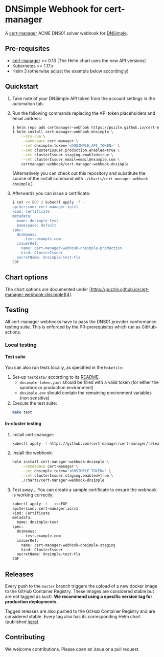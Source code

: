# DNSimple Webhook for cert-manager

A [cert-manager][2] ACME DNS01 solver webhook for [DNSimple][1].

## Pre-requisites

- [cert-manager][2] >= 0.13 (The Helm chart uses the new API versions)
- Kubernetes >= 1.17.x
- Helm 3 (otherwise adjust the example below accordingly)

## Quickstart

1. Take note of your DNSimple API token from the account settings in the automation tab. 
2. Run the following commands replacing the API token placeholders and email address:
    ```bash
    $ helm repo add certmanager-webhook https://puzzle.github.io/cert-manager-webhook-dnsimple
    $ helm install cert-manager-webhook-dnsimple \
        --dry-run \
        --namespace cert-manager \
        --set dnsimple.token='<DNSIMPLE_API_TOKEN>' \
        --set clusterIssuer.production.enabled=true \
        --set clusterIssuer.staging.enabled=true \
        --set clusterIssuer.email=email@example.com \
        certmanager-webhook/cert-manager-webhook-dnsimple
    ```
    (Alternatively you can check out this repository and substitute the source of the install command with `./charts/cert-manager-webhook-dnsimple`.)

3. Afterwards you can issue a certificate:
    ```bash
    $ cat << EOF | kubectl apply -f -
    apiVersion: cert-manager.io/v1
    kind: Certificate
    metadata:
      name: dnsimple-test
      namespace: default
    spec:
      dnsNames:
        - test.example.com
      issuerRef:
        name: cert-manager-webhook-dnsimple-production
        kind: ClusterIssuer
      secretName: dnsimple-test-tls
    EOF
    ```

## Chart options
The chart options are documented under [https://puzzle.github.io/cert-manager-webhook-dnsimple][4].
<!-- The Helm chart accepts the following values:

| name                               | required | description                                     | default value                           |
| ---------------------------------- | -------- | ----------------------------------------------- | --------------------------------------- |
| `dnsimple.token`                   | ✔️       | DNSimple API Token                              | _empty_                                 |
| `clusterIssuer.email`              |          | LetsEncrypt Admin Email                         | `name@example.com`                      |
| `clusterIssuer.production.enabled` |          | Create a production `ClusterIssuer`             | `false`                                 |
| `clusterIssuer.staging.enabled`    |          | Create a staging `ClusterIssuer`                | `false`                                 |
| `image.repository`                 | ✔️       | Docker image for the webhook solver             | `neoskop/cert-manager-webhook-dnsimple` |
| `image.tag`                        | ✔️       | Docker image tag of the solver                  | `latest`                                |
| `image.pullPolicy`                 | ✔️       | Image pull policy of the solver                 | `IfNotPresent`                          |
| `logLevel`                         |          | Set the verbosity of the solver                 | _empty_                                 |
| `groupName`                        | ✔️       | Identifies the company that created the webhook | `acme.neoskop.de`                       |
| `certManager.namespace`            | ✔️       | The namespace cert-manager was installed to     | `cert-manager`                          |
| `certManager.serviceAccountName`   | ✔️       | The service account cert-manager runs under     | `cert-manager`                          |
 -->
<!-- TODO: move to gh-pages branch so that it appears on the github.io page. -->

## Testing

All cert-manager webhooks have to pass the DNS01 provider conformance testing suite. This is enforced by the PR-prerequisites which run as GitHub-actions.

### Local testing
#### Test suite
You can also run tests locally, as specified in the `Makefile`:

1. Set-up `testdata/` according to its [README][3].
    - `dnsimple-token.yaml` should be filled with a valid token (for either the sandbox or production environment)
    - `dnsimple.env` should contain the remaining environment variables (non sensitive)
2. Execute the test suite:
    ```bash
    make test
    ```
#### In-cluster testing
1. Install cert-manager:
    ```bash
    kubectl apply -f https://github.com/cert-manager/cert-manager/releases/download/v1.14.3/cert-manager.yaml
    ```
2. Install the webhook:
    ```bash
    helm install cert-manager-webhook-dnsimple \
        --namespace cert-manager \
        --set dnsimple.token='<DNSIMPLE TOKEN>' \
        --set clusterIssuer.staging.enabled=true \
        ./charts/cert-manager-webhook-dnsimple
    ```
3. Test away... You can create a sample certificate to ensure the webhook is working correctly:
    ```bash
    kubectl apply -f - <<<EOF
    apiVersion: cert-manager.io/v1
    kind: Certificate
    metadata:
      name: dnsimple-test
    spec:
      dnsNames:
        - test.example.com
      issuerRef:
        name: cert-manager-webhook-dnsimple-staging
        kind: ClusterIssuer
      secretName: dnsimple-test-tls
    EOF
    ```
  
## Releases
Every push to the `master` branch triggers the upload of a new docker image to the GitHub Container Registry. These images are considered stable but are not tagged as such. **We recommend using a specific version tag for production deployments.**

Tagged releases are also pushed to the GitHub Container Registry and are considered stable. Every tag also has its corresponding Helm chart (published [here][4]).

## Contributing
We welcome contributions. Please open an issue or a pull request.



[1]: https://dnsimple.com/
[2]: https://cert-manager.io/docs/installation/kubernetes/
[3]: ./testdata/dnsimple/README.md
[4]: https://puzzle.github.io/cert-manager-webhook-dnsimple
